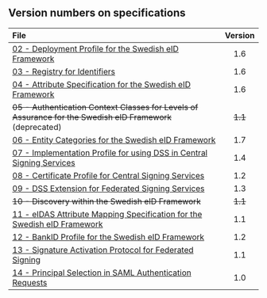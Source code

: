 
## Version numbers on specifications ##

| File | Version |
| :--- | :---: |   
| [02 - Deployment Profile for the Swedish eID Framework](02%20-%20Deployment%20Profile%20for%20the%20Swedish%20eID%20Framework.md) | 1.6 |
| [03 - Registry for Identifiers](03%20-%20Registry%20for%20Identifiers.md) | 1.6 |
| [04 - Attribute Specification for the Swedish eID Framework](04%20-%20Attribute%20Specification%20for%20the%20Swedish%20eID%20Framework.md) | 1.6 |
| ~~05 - Authentication Context Classes for Levels of Assurance for the Swedish eID Framework~~ (deprecated) | ~~1.1~~ |
| [06 - Entity Categories for the Swedish eID Framework](06%20-%20Entity%20Categories%20for%20the%20Swedish%20eID%20Framework.md) | 1.7 |
| [07 - Implementation Profile for using DSS in Central Signing Services](07%20-%20Implementation%20Profile%20for%20using%20DSS%20in%20Central%20Signing%20Services.md) | 1.4 |
| [08 - Certificate Profile for Central Signing Services](08%20-%20Certificate%20Profile%20for%20Central%20Signing%20Services.md) | 1.2 |
| [09 - DSS Extension for Federated Signing Services](09%20-%20DSS%20Extension%20for%20Federated%20Signing%20Services.md) | 1.3 |
| ~~10 - Discovery within the Swedish eID Framework~~ | ~~1.1~~ |
| [11 - eIDAS Attribute Mapping Specification for the Swedish eID Framework](11%20-%20eIDAS%20Constructed%20Attributes%20Specification%20for%20the%20Swedish%20eID%20Framework.md) | 1.1 |
| [12 - BankID Profile for the Swedish eID Framework](12%20-%20BankID%20Profile%20for%20the%20Swedish%20eID%20Framework.md) | 1.2 |
| [13 - Signature Activation Protocol for Federated Signing](13%20-%20Signature%20Activation%20Protocol.md) | 1.1 |
| [14 - Principal Selection in SAML Authentication Requests](14%20-%20Principal%20Selection%20in%20SAML%20Authentication%20Requests.md) | 1.0 |

